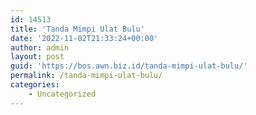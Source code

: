 ```yaml
---
id: 14513
title: 'Tanda Mimpi Ulat Bulu'
date: '2022-11-02T21:33:24+00:00'
author: admin
layout: post
guid: 'https://bos.awn.biz.id/tanda-mimpi-ulat-bulu/'
permalink: /tanda-mimpi-ulat-bulu/
categories:
    - Uncategorized
---
```



